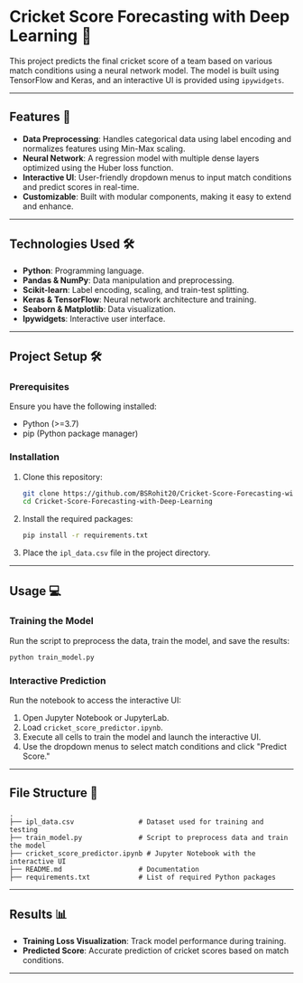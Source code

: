 
# Cricket Score Forecasting with Deep Learning 🏏

This project predicts the final cricket score of a team based on various match conditions using a neural network model. The model is built using TensorFlow and Keras, and an interactive UI is provided using `ipywidgets`.

---

## Features 🚀
- **Data Preprocessing**: Handles categorical data using label encoding and normalizes features using Min-Max scaling.
- **Neural Network**: A regression model with multiple dense layers optimized using the Huber loss function.
- **Interactive UI**: User-friendly dropdown menus to input match conditions and predict scores in real-time.
- **Customizable**: Built with modular components, making it easy to extend and enhance.

---

## Technologies Used 🛠️
- **Python**: Programming language.
- **Pandas & NumPy**: Data manipulation and preprocessing.
- **Scikit-learn**: Label encoding, scaling, and train-test splitting.
- **Keras & TensorFlow**: Neural network architecture and training.
- **Seaborn & Matplotlib**: Data visualization.
- **Ipywidgets**: Interactive user interface.

---

## Project Setup 🛠️

### Prerequisites
Ensure you have the following installed:
- Python (>=3.7)
- pip (Python package manager)

### Installation
1. Clone this repository:
   ```bash
   git clone https://github.com/BSRohit20/Cricket-Score-Forecasting-with-Deep-Learning.git
   cd Cricket-Score-Forecasting-with-Deep-Learning
   ```

2. Install the required packages:
   ```bash
   pip install -r requirements.txt
   ```

3. Place the `ipl_data.csv` file in the project directory.

---

## Usage 💻

### Training the Model
Run the script to preprocess the data, train the model, and save the results:
```bash
python train_model.py
```

### Interactive Prediction
Run the notebook to access the interactive UI:
1. Open Jupyter Notebook or JupyterLab.
2. Load `cricket_score_predictor.ipynb`.
3. Execute all cells to train the model and launch the interactive UI.
4. Use the dropdown menus to select match conditions and click "Predict Score."

---

## File Structure 📂
```
.
├── ipl_data.csv                # Dataset used for training and testing
├── train_model.py              # Script to preprocess data and train the model
├── cricket_score_predictor.ipynb # Jupyter Notebook with the interactive UI
├── README.md                   # Documentation
├── requirements.txt            # List of required Python packages
```

---

## Results 📊
- **Training Loss Visualization**: Track model performance during training.
- **Predicted Score**: Accurate prediction of cricket scores based on match conditions.

---


